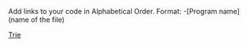 Add links to your code in Alphabetical Order.
Format: -[Program name](name of the file)

[Trie](Trie.js)
